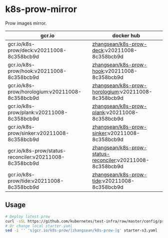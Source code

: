 # k8s-prow-mirror

Prow images mirror.

gcr.io | docker hub
---|---
gcr.io/k8s-prow/deck:v20211008-8c358bcb9d | [zhangsean/k8s-prow-deck](https://hub.docker.com/r/zhangsean/k8s-prow-deck):v20211008-8c358bcb9d
gcr.io/k8s-prow/hook:v20211008-8c358bcb9d | [zhangsean/k8s-prow-hook](https://hub.docker.com/r/zhangsean/k8s-prow-hook):v20211008-8c358bcb9d
gcr.io/k8s-prow/horologium:v20211008-8c358bcb9d | [zhangsean/k8s-prow-horologium](https://hub.docker.com/r/zhangsean/k8s-prow-horologium):v20211008-8c358bcb9d
gcr.io/k8s-prow/plank:v20211008-8c358bcb9d | [zhangsean/k8s-prow-plank](https://hub.docker.com/r/zhangsean/k8s-prow-plank):v20211008-8c358bcb9d
gcr.io/k8s-prow/sinker:v20211008-8c358bcb9d | [zhangsean/k8s-prow-sinker](https://hub.docker.com/r/zhangsean/k8s-prow-sinker):v20211008-8c358bcb9d
gcr.io/k8s-prow/status-reconciler:v20211008-8c358bcb9d | [zhangsean/k8s-prow-status-reconciler](https://hub.docker.com/r/zhangsean/k8s-prow-status-reconciler):v20211008-8c358bcb9d
gcr.io/k8s-prow/tide:v20211008-8c358bcb9d | [zhangsean/k8s-prow-tide](https://hub.docker.com/r/zhangsean/k8s-prow-tide):v20211008-8c358bcb9d

## Usage

```bash
# Deploy latest prow
curl -sSL https://github.com/kubernetes/test-infra/raw/master/config/prow/cluster/starter-s3.yaml | sed 's|gcr.io/k8s-prow/|zhangsean/k8s-prow-|g' | kubectl apply -f -
# Or change local starter.yaml
sed -i '' 's|gcr.io/k8s-prow/|zhangsean/k8s-prow-|g' starter-s3.yaml
```
